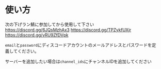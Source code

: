 # 使い方
次の下げラン鯖に参加してから使用して下さい
https://discord.gg/6JQsMzhAx3
https://discord.gg/TPZykfUXjr
https://discord.gg/vRU9ZfDVpk

`email`と`password`にディスコードアカウントのメールアドレスとパスワードを定義してください。

サーバーを追加したい場合は`channel_ids`にチャンネルIDを追加してください
